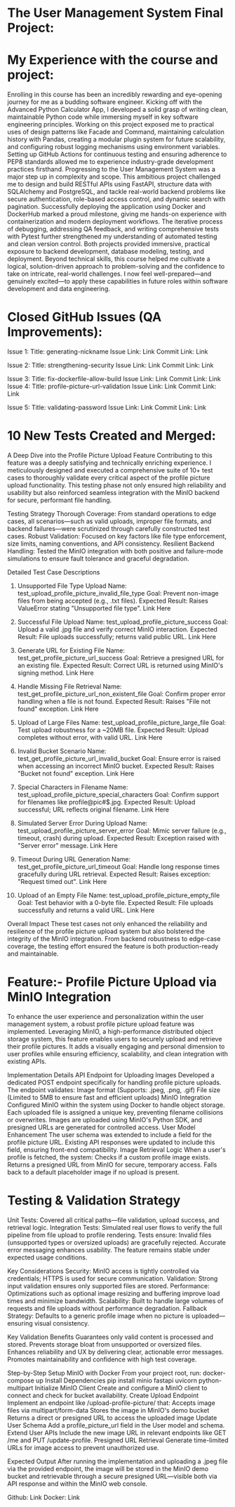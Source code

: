 # The User Management System Final Project:

# My Experience with the course and project:
Enrolling in this course has been an incredibly rewarding and eye-opening journey for me as a budding software engineer. Kicking off with the Advanced Python Calculator App, I developed a solid grasp of writing clean, maintainable Python code while immersing myself in key software engineering principles. Working on this project exposed me to practical uses of design patterns like Facade and Command, maintaining calculation history with Pandas, creating a modular plugin system for future scalability, and configuring robust logging mechanisms using environment variables. Setting up GitHub Actions for continuous testing and ensuring adherence to PEP8 standards allowed me to experience industry-grade development practices firsthand.
Progressing to the User Management System was a major step up in complexity and scope. This ambitious project challenged me to design and build RESTful APIs using FastAPI, structure data with SQLAlchemy and PostgreSQL, and tackle real-world backend problems like secure authentication, role-based access control, and dynamic search with pagination. Successfully deploying the application using Docker and DockerHub marked a proud milestone, giving me hands-on experience with containerization and modern deployment workflows. The iterative process of debugging, addressing QA feedback, and writing comprehensive tests with Pytest further strengthened my understanding of automated testing and clean version control.
Both projects provided immersive, practical exposure to backend development, database modeling, testing, and deployment. Beyond technical skills, this course helped me cultivate a logical, solution-driven approach to problem-solving and the confidence to take on intricate, real-world challenges. I now feel well-prepared—and genuinely excited—to apply these capabilities in future roles within software development and data engineering.

# Closed GitHub Issues (QA Improvements):

Issue 1:
Title: generating-nickname
Issue Link: Link
Commit Link: Link

Issue 2:
Title: strengthening-security
Issue Link: Link
Commit Link: Link

Issue 3:
Title: fix-dockerfile-allow-build
Issue Link: Link
Commit Link: Link
Issue 4:
Title: profile-picture-url-validation
Issue Link: Link
Commit Link: Link

Issue 5:
Title: validating-password
Issue Link: Link
Commit Link: Link

# 10 New Tests Created and Merged:

A Deep Dive into the Profile Picture Upload Feature
Contributing to this feature was a deeply satisfying and technically enriching experience. I meticulously designed and executed a comprehensive suite of 10+ test cases to thoroughly validate every critical aspect of the profile picture upload functionality. This testing phase not only ensured high reliability and usability but also reinforced seamless integration with the MinIO backend for secure, performant file handling.

Testing Strategy
Thorough Coverage: From standard operations to edge cases, all scenarios—such as valid uploads, improper file formats, and backend failures—were scrutinized through carefully constructed test cases.
Robust Validation: Focused on key factors like file type enforcement, size limits, naming conventions, and API consistency.
Resilient Backend Handling: Tested the MinIO integration with both positive and failure-mode simulations to ensure fault tolerance and graceful degradation.


Detailed Test Case Descriptions
1. Unsupported File Type Upload
Name: test_upload_profile_picture_invalid_file_type
Goal: Prevent non-image files from being accepted (e.g., .txt files).
Expected Result: Raises ValueError stating "Unsupported file type".
Link Here


2. Successful File Upload
Name: test_upload_profile_picture_success
Goal: Upload a valid .jpg file and verify correct MinIO interaction.
Expected Result: File uploads successfully; returns valid public URL.
Link Here

3. Generate URL for Existing File
Name: test_get_profile_picture_url_success
Goal: Retrieve a presigned URL for an existing file.
Expected Result: Correct URL is returned using MinIO's signing method.
Link Here

4. Handle Missing File Retrieval
Name: test_get_profile_picture_url_non_existent_file
Goal: Confirm proper error handling when a file is not found.
Expected Result: Raises "File not found" exception.
Link Here

5. Upload of Large Files
Name: test_upload_profile_picture_large_file
Goal: Test upload robustness for a ~20MB file.
Expected Result: Upload completes without error, with valid URL.
Link Here

6. Invalid Bucket Scenario
Name: test_get_profile_picture_url_invalid_bucket
Goal: Ensure error is raised when accessing an incorrect MinIO bucket.
Expected Result: Raises "Bucket not found" exception.
Link Here


7. Special Characters in Filename
Name: test_upload_profile_picture_special_characters
Goal: Confirm support for filenames like profile@pic#$.jpg.
Expected Result: Upload successful; URL reflects original filename.
Link Here

8. Simulated Server Error During Upload
Name: test_upload_profile_picture_server_error
Goal: Mimic server failure (e.g., timeout, crash) during upload.
Expected Result: Exception raised with "Server error" message.
Link Here

9. Timeout During URL Generation
Name: test_get_profile_picture_url_timeout
Goal: Handle long response times gracefully during URL retrieval.
Expected Result: Raises exception: "Request timed out".
Link Here

10. Upload of an Empty File
Name: test_upload_profile_picture_empty_file
Goal: Test behavior with a 0-byte file.
Expected Result: File uploads successfully and returns a valid URL.
Link Here

Overall Impact
These test cases not only enhanced the reliability and resilience of the profile picture upload system but also bolstered the integrity of the MinIO integration. From backend robustness to edge-case coverage, the testing effort ensured the feature is both production-ready and maintainable.


# Feature:- Profile Picture Upload via MinIO Integration
To enhance the user experience and personalization within the user management system, a robust profile picture upload feature was implemented. Leveraging MinIO, a high-performance distributed object storage system, this feature enables users to securely upload and retrieve their profile pictures. It adds a visually engaging and personal dimension to user profiles while ensuring efficiency, scalability, and clean integration with existing APIs.

Implementation Details
API Endpoint for Uploading Images
Developed a dedicated POST endpoint specifically for handling profile picture uploads.
The endpoint validates:
Image format (Supports: .jpeg, .png, .gif)
File size (Limited to 5MB to ensure fast and efficient uploads)
MinIO Integration
Configured MinIO within the system using Docker to handle object storage.
Each uploaded file is assigned a unique key, preventing filename collisions or overwrites.
Images are uploaded using MinIO's Python SDK, and presigned URLs are generated for controlled access.
User Model Enhancement
The user schema was extended to include a field for the profile picture URL.
Existing API responses were updated to include this field, ensuring front-end compatibility.
Image Retrieval Logic
When a user's profile is fetched, the system:
Checks if a custom profile image exists.
Returns a presigned URL from MinIO for secure, temporary access.
Falls back to a default placeholder image if no upload is present.


# Testing & Validation Strategy

Unit Tests: Covered all critical paths—file validation, upload success, and retrieval logic.
Integration Tests: Simulated real user flows to verify the full pipeline from file upload to profile rendering.
Tests ensure:
Invalid files (unsupported types or oversized uploads) are gracefully rejected.
Accurate error messaging enhances usability.
The feature remains stable under expected usage conditions.

Key Considerations
Security: MinIO access is tightly controlled via credentials; HTTPS is used for secure communication.
Validation: Strong input validation ensures only supported files are stored.
Performance: Optimizations such as optional image resizing and buffering improve load times and minimize bandwidth.
Scalability: Built to handle large volumes of requests and file uploads without performance degradation.
Fallback Strategy: Defaults to a generic profile image when no picture is uploaded—ensuring visual consistency.

Key Validation Benefits
Guarantees only valid content is processed and stored.
Prevents storage bloat from unsupported or oversized files.
Enhances reliability and UX by delivering clear, actionable error messages.
Promotes maintainability and confidence with high test coverage.

Step-by-Step Setup
MinIO with Docker
From your project root, run:
docker-compose up
Install Dependencies
pip install minio fastapi uvicorn python-multipart
Initialize MinIO Client
Create and configure a MinIO client to connect and check for bucket availability.
Create Upload Endpoint
Implement an endpoint like /upload-profile-picture/ that:
Accepts image files via multipart/form-data
Stores the image in MinIO's demo bucket
Returns a direct or presigned URL to access the uploaded image
Update User Schema
Add a profile_picture_url field in the User model and schema.
Extend User APIs
Include the new image URL in relevant endpoints like GET /me and PUT /update-profile.
Presigned URL Retrieval
Generate time-limited URLs for image access to prevent unauthorized use.

Expected Output
After running the implementation and uploading a .jpeg file via the provided endpoint, the image will be stored in the MinIO demo bucket and retrievable through a secure presigned URL—visible both via API response and within the MinIO web console.





Github: Link
Docker: Link
